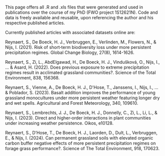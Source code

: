 This page offers all .R and .xls files that were generated and used in publications over the course of my PhD (FWO project 1S12621N).
Code and data is freely available and reusable, upon referencing the author and his respective published articles.

Currently published articles with associated datasets online are:

Reynaert, S., De Boeck, H. J., Verbruggen, E., Verlinden, M., Flowers, N., & Nijs, I. (2021). Risk of short‐term biodiversity loss under more persistent precipitation regimes. Global Change Biology, 27(8), 1614-1626.

Reynaert, S., Zi, L., AbdElgawad, H., De Boeck, H. J., Vindušková, O., Nijs, I., ... & Asard, H. (2022). Does previous exposure to extreme precipitation regimes result in acclimated grassland communities?. Science of the Total Environment, 838, 156368.

Reynaert, S., Vienne, A., De Boeck, H. J., D'Hose, T., Janssens, I., Nijs, I., ... & Poblador, S. (2023). Basalt addition improves the performance of young grassland monocultures under more persistent weather featuring longer dry and wet spells. Agricultural and Forest Meteorology, 340, 109610.

Reynaert, S., Lembrechts, J. J., De Boeck, H. J., Donnelly, C., Zi, L., Li, L., & Nijs, I. (2023). Direct and higher‐order interactions in plant communities under increasing weather persistence. Oikos, e10128.

Reynaert, S., D’Hose, T., De Boeck, H. J., Laorden, D., Dult, L., Verbruggen, E., & Nijs, I. (2024). Can permanent grassland soils with elevated organic carbon buffer negative effects of more persistent precipitation regimes on forage grass performance?. Science of The Total Environment, 918, 170623.
